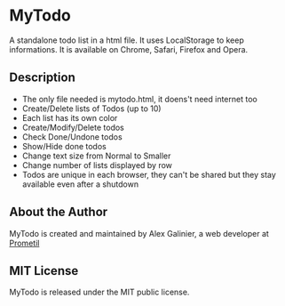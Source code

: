 # MyTodo

A standalone todo list in a html file. It uses LocalStorage to keep informations. It is available on Chrome, Safari, Firefox and Opera.

## Description

* The only file needed is mytodo.html, it doens't need internet too
* Create/Delete lists of Todos (up to 10)
* Each list has its own color
* Create/Modify/Delete todos
* Check Done/Undone todos
* Show/Hide done todos
* Change text size from Normal to Smaller
* Change number of lists displayed by row
* Todos are unique in each browser, they can't be shared but they stay available even after a shutdown

## About the Author

MyTodo is created and maintained by Alex Galinier, a web developer at [Prometil](http://www.prometil.com)

## MIT License

MyTodo is released under the MIT public license.
